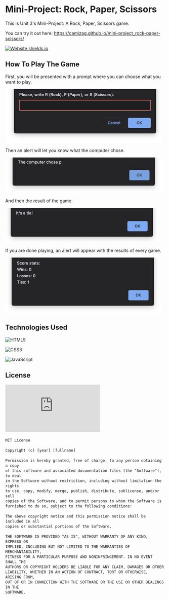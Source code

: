 # Mini-Project: Rock, Paper, Scissors

This is Unit 3's Mini-Project: A Rock, Paper, Scissors game. 


You can try it out here:
https://camizag.github.io/mini-project_rock-paper-scissors/

[![Website shields.io](https://img.shields.io/website-up-down-green-red/http/shields.io.svg)](http://shields.io/)

## How To Play The Game
First, you will be presented with a prompt where you can choose what you want to play.

![Game prompt screenshot](./assets/imgs/game-prompt.png)

Then an alert will let you know what the computer chose.

![Game prompt screenshot](./assets/imgs/computer-choice.png)

And then the result of the game.

![Game prompt screenshot](./assets/imgs/game-result.png)

If you are done playing, an alert will appear with the results of every game. 

![Game prompt screenshot](./assets/imgs/game-stats.png)

## Technologies Used

![HTML5](https://img.shields.io/badge/html5-%23E34F26.svg?style=for-the-badge&logo=html5&logoColor=white)

![CSS3](https://img.shields.io/badge/css3-%231572B6.svg?style=for-the-badge&logo=css3&logoColor=white)

![JavaScript](https://img.shields.io/badge/javascript-%23323330.svg?style=for-the-badge&logo=javascript&logoColor=%23F7DF1E)

## License 

[![GitHub license](https://badgen.net/github/license/Naereen/Strapdown.js)](https://github.com/Naereen/StrapDown.js/blob/master/LICENSE)

~~~
MIT License

Copyright (c) [year] [fullname]

Permission is hereby granted, free of charge, to any person obtaining a copy
of this software and associated documentation files (the "Software"), to deal
in the Software without restriction, including without limitation the rights
to use, copy, modify, merge, publish, distribute, sublicense, and/or sell
copies of the Software, and to permit persons to whom the Software is
furnished to do so, subject to the following conditions:

The above copyright notice and this permission notice shall be included in all
copies or substantial portions of the Software.

THE SOFTWARE IS PROVIDED "AS IS", WITHOUT WARRANTY OF ANY KIND, EXPRESS OR
IMPLIED, INCLUDING BUT NOT LIMITED TO THE WARRANTIES OF MERCHANTABILITY,
FITNESS FOR A PARTICULAR PURPOSE AND NONINFRINGEMENT. IN NO EVENT SHALL THE
AUTHORS OR COPYRIGHT HOLDERS BE LIABLE FOR ANY CLAIM, DAMAGES OR OTHER
LIABILITY, WHETHER IN AN ACTION OF CONTRACT, TORT OR OTHERWISE, ARISING FROM,
OUT OF OR IN CONNECTION WITH THE SOFTWARE OR THE USE OR OTHER DEALINGS IN THE
SOFTWARE.
~~~